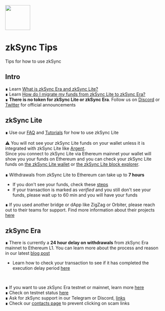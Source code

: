 <img src="https://github.com/bxpana/zksync-community-brand-assets/blob/39be2a610abf9a8417f9a9107ea076331446934b/zkSync/Era%E2%88%8E%20/Era.png" height="80px">

# zkSync Tips
Tips for how to use zkSync

## Intro
∎ Learn [What is zkSync Era and zkSync Lite?](https://github.com/bxpana/zkSync-Tips/blob/781c9c4810863af95f1a0b4d4a7cddc299c4771a/What%20is%20zkSync%20Era%20and%20zkSync%20Lite%3F.md)
</br>
∎ Learn [How do I migrate my funds from zkSync Lite to zkSync Era?](https://github.com/bxpana/zkSync-Tips/blob/c00194b8538cb221fd54879eab316e23b854d658/How%20do%20I%20migrate%20my%20funds%20from%20zkSync%20Lite%20to%20zkSync%20Era%3F.md)
</br>
∎ **There is no token for zkSync Lite or zkSync Era**. Follow us on [Discord](https://join.zksync.dev/) or [Twitter](https://twitter.com/zksync) for official announcements

## zkSync Lite
∎ Use our [FAQ](https://docs.zksync.io/userdocs/faq.html) and [Tutorials](https://docs.zksync.io/userdocs/tutorials.html) for how to use zkSync Lite
<br>
</br>
⚠️ You will not see your zkSync Lite funds on your wallet unless it is integrated with zkSync Lite like [Argent](https://www.argent.xyz/). 
</br>Since you connect to zkSync Lite via Ethereum mainnet your wallet will show you your funds on Ethereum and you can check your zkSync Lite funds on [the zkSync Lite wallet](https://lite.zksync.io/) or [the zkSync Lite block explorer](https://zkscan.io/).
</br>
</br>
∎ Withdrawals from zkSync Lite to Ethereum can take up to **7 hours**
 - If you don't see your funds, check these [steps](https://docs.zksync.io/userdocs/faq.html#i-withdrew-my-funds-but-don-t-see-them-in-my-l1-account)
 - If your transaction is marked as *verified* and you still don't see your funds, please wait up to 60 min and you will have your funds 

∎ If you used another bridge or dApp like ZigZag or Orbiter, please reach out to their teams for support. Find more information about their projects [here](https://ecosystem.zksync.io/)


## zkSync Era
∎ There is currently a **24 hour delay on withdrawals** from zkSync Era mainnet to Ethereum L1. You can learn more about the process and reason in our latest [blog post](https://blog.matter-labs.io/securing-zksync-era-execution-delay-ee32b11d6f9)
 - Learn how to check your transaction to see if it has completed the execution delay period [here](https://github.com/bxpana/zkSync-Tips/blob/main/Check%20withdrawal%20delay.md)
<br>

∎ If you want to use zkSync Era testnet or mainnet, learn more [here](https://github.com/bxpana/zkSync-Tips/blob/3ac36573e4fb85af015b886a3b1c0125fafd997b/zkSync%20Era%20Guides.md) 
</br>
∎ Check on testnet status [here](https://uptime.com/s/zkSync-testnet) 
</br>
∎ Ask for zkSync support in our Telegram or Discord, [links](https://docs.zksync.io/contact.html)
</br>
∎ Check our [contacts page](https://docs.zksync.io/contact.html) to prevent clicking on scam links
</br>

